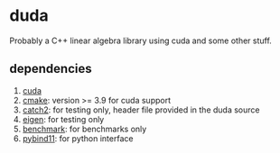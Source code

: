 # duda

Probably a C++ linear algebra library using cuda and some other stuff.

## dependencies

1. [cuda](https://github.com/eigenteam/eigen-git-mirror)
1. [cmake](https://cmake.org): version >= 3.9 for cuda support
1. [catch2](https://github.com/catchorg/Catch2): for testing only, header file provided
   in the duda source
1. [eigen](http://eigen.tuxfamily.org/index.php?title=Main_Page): for testing only
1. [benchmark](https://github.com/google/benchmark): for benchmarks only
1. [pybind11](https://github.com/pybind/pybind11): for python interface
